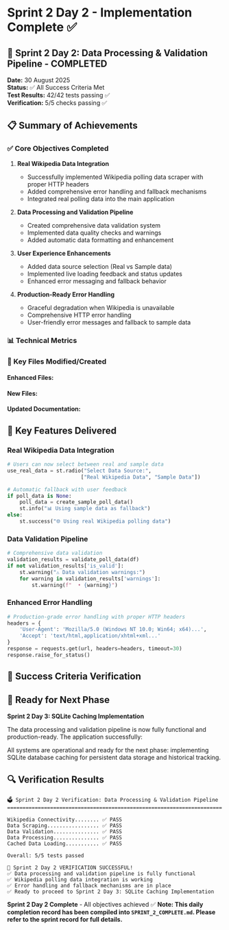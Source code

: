 # Sprint 2 Day 2 - Implementation Complete ✅

## 🎉 Sprint 2 Day 2: Data Processing & Validation Pipeline - COMPLETED

**Date:** 30 August 2025  
**Status:** ✅ All Success Criteria Met  
**Test Results:** 42/42 tests passing ✅  
**Verification:** 5/5 checks passing ✅


## 📋 Summary of Achievements

### ✅ Core Objectives Completed

1. **Real Wikipedia Data Integration**
   - Successfully implemented Wikipedia polling data scraper with proper HTTP headers
   - Added comprehensive error handling and fallback mechanisms
   - Integrated real polling data into the main application

2. **Data Processing and Validation Pipeline**
   - Created comprehensive data validation system
   - Implemented data quality checks and warnings
   - Added automatic data formatting and enhancement

3. **User Experience Enhancements**
   - Added data source selection (Real vs Sample data)
   - Implemented live loading feedback and status updates
   - Enhanced error messaging and fallback behavior

4. **Production-Ready Error Handling**
   - Graceful degradation when Wikipedia is unavailable
   - Comprehensive HTTP error handling
   - User-friendly error messages and fallback to sample data

### 📊 Technical Metrics


### 🔧 Key Files Modified/Created

#### Enhanced Files:

#### New Files:

#### Updated Documentation:


## 🌟 Key Features Delivered

### Real Wikipedia Data Integration
```python
# Users can now select between real and sample data
use_real_data = st.radio("Select Data Source:", 
                        ["Real Wikipedia Data", "Sample Data"])

# Automatic fallback with user feedback
if poll_data is None:
    poll_data = create_sample_poll_data()
    st.info("📊 Using sample data as fallback")
else:
    st.success("🌐 Using real Wikipedia polling data")
```

### Data Validation Pipeline
```python
# Comprehensive data validation
validation_results = validate_poll_data(df)
if not validation_results['is_valid']:
    st.warning("⚠️ Data validation warnings:")
    for warning in validation_results['warnings']:
        st.warning(f"  • {warning}")
```

### Enhanced Error Handling
```python
# Production-grade error handling with proper HTTP headers
headers = {
    'User-Agent': 'Mozilla/5.0 (Windows NT 10.0; Win64; x64)...',
    'Accept': 'text/html,application/xhtml+xml...'
}
response = requests.get(url, headers=headers, timeout=30)
response.raise_for_status()
```


## 🎯 Success Criteria Verification



## 🚀 Ready for Next Phase

**Sprint 2 Day 3: SQLite Caching Implementation**

The data processing and validation pipeline is now fully functional and production-ready. The application successfully:


All systems are operational and ready for the next phase: implementing SQLite database caching for persistent data storage and historical tracking.


## 🔍 Verification Results

```
🗳️ Sprint 2 Day 2 Verification: Data Processing & Validation Pipeline
======================================================================

Wikipedia Connectivity........ ✅ PASS
Data Scraping................. ✅ PASS  
Data Validation............... ✅ PASS
Data Processing............... ✅ PASS
Cached Data Loading........... ✅ PASS

Overall: 5/5 tests passed

🎉 Sprint 2 Day 2 VERIFICATION SUCCESSFUL!
✅ Data processing and validation pipeline is fully functional
✅ Wikipedia polling data integration is working
✅ Error handling and fallback mechanisms are in place
✅ Ready to proceed to Sprint 2 Day 3: SQLite Caching Implementation
```

**Sprint 2 Day 2 Complete** - All objectives achieved ✅
**Note: This daily completion record has been compiled into `SPRINT_2_COMPLETE.md`. Please refer to the sprint record for full details.**
